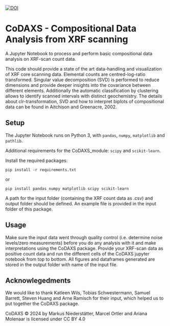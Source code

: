 [![DOI](https://zenodo.org/badge/DOI/10.5281/zenodo.14001254.svg)](https://doi.org/10.5281/zenodo.14001254)

# CoDAXS - Compositional Data Analysis from XRF scanning

A Jupyter Notebook to process and perform basic compositional data analysis on XRF-scan count data. 

This code should provide a state of the art data-handling and visualization of XRF core scanning data. Elemental counts are centred-log-ratio transformed. Singular value decomposition (SVD) is performed to reduce dimensions and provide deeper insights into the covariance between different elements. Additionally the automatic classification by clustering allows to identify scanned intervals with distinct geochemistry. The details about clr-transformation, SVD and how to interpret biplots of compositional data can be found in Aitchison and Greenacre, 2002. 


## Setup
The Jupyter Notebook runs on Python 3, with `pandas`, `numpy`, `matplotlib` and `pathlib`.

Additional requirements for the CoDAXS_module: `scipy` and `scikit-learn`.

Install the required packages:
```
pip install -r requirements.txt
```

or 

```
pip install pandas numpy matplotlib scipy scikit-learn
```

A path for the input folder (containing the XRF count data as .csv) and output folder should be defined. An example file is provided in the input folder of this package.


## Usage
Make sure the input data went through quality control (i.e. determine noise levels/zero measurements) before you do any analysis with it and make interpretations using the CoDAXS package. 
Provide your XRF-scan data as positive count data and run the different cells of the CoDAXS jupyter notebook from top to bottom.
All figures and dataframes generated are stored in the output folder with name of the input file.

## Acknowlegedments
We would like to thank Katleen Wils, Tobias Schwestermann, Samuel Barrett, Steven Huang and Arne Ramisch for their input, which helped us to put together the CoDAXS package.


CoDAXS © 2024 by Markus Niederstätter, Marcel Ortler and Ariana Molenaar is licensed under CC BY 4.0 
